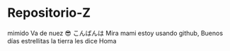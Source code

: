 # Repositorio-Z
mimido
Va de nuez 😎
こんばんは
Mira mami estoy usando github, Buenos días estrellitas la tierra les dice Homa
